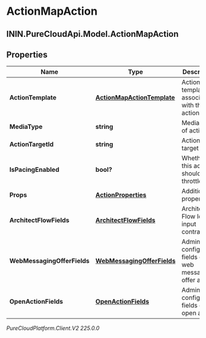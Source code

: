 # ActionMapAction

## ININ.PureCloudApi.Model.ActionMapAction

## Properties

|Name | Type | Description | Notes|
|------------ | ------------- | ------------- | -------------|
| **ActionTemplate** | [**ActionMapActionTemplate**](ActionMapActionTemplate) | Action template associated with the action map. | [optional] |
| **MediaType** | **string** | Media type of action. | [optional] |
| **ActionTargetId** | **string** | Action target ID. | [optional] |
| **IsPacingEnabled** | **bool?** | Whether this action should be throttled. | [optional] |
| **Props** | [**ActionProperties**](ActionProperties) | Additional properties. | [optional] |
| **ArchitectFlowFields** | [**ArchitectFlowFields**](ArchitectFlowFields) | Architect Flow Id and input contract. | [optional] |
| **WebMessagingOfferFields** | [**WebMessagingOfferFields**](WebMessagingOfferFields) | Admin-configurable fields of a web messaging offer action. | [optional] |
| **OpenActionFields** | [**OpenActionFields**](OpenActionFields) | Admin-configurable fields of an open action. | [optional] |



_PureCloudPlatform.Client.V2 225.0.0_
